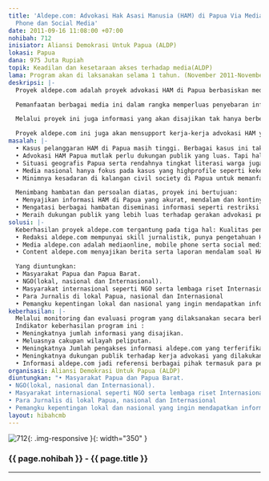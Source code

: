 ```yaml
---
title: 'Aldepe.com: Advokasi Hak Asasi Manusia (HAM) di Papua Via Media Online, Mobile
  Phone dan Social Media'
date: 2011-09-16 11:08:00 +07:00
nohibah: 712
inisiator: Aliansi Demokrasi Untuk Papua (ALDP)
lokasi: Papua
dana: 975 Juta Rupiah
topik: Keadilan dan kesetaraan akses terhadap media(ALDP)
lama: Program akan di laksanakan selama 1 tahun. (November 2011-November 2012)
deskripsi: |-
  Proyek aldepe.com adalah proyek advokasi HAM di Papua berbasiskan media. HAM yang dimaksud bukan hanya hak sipil dan politik (sipol) saja, tapi juga juga hak ekonomi,sosial dan budaya (ecosob) seperti pengelolaan SDA (Sumber Daya Alam), pendidikan, ekonomi dan kesehatan. Sementara, media yang dimaksud adalah media online, mobile phone dan social media seperti twitter, facebook dan lain-lain. Proyek ini menyempurnakan media advokasi ALDP sebelumnya yaitu www.aldepe.com yang saat ini masih berbasiskan media online.

  Pemanfaatan berbagai media ini dalam rangka memperluas penyebaran informasi yang tujuan akhirnya memperluas dukungan publik terhadap proses advokasi HAM di Papua. Selain itu pemanfaatan berbagai media ini juga bisa jadi solusi atas berbagai hambatan proses diseminasi informasi di Papua seperti hambatan geografis serta pembatasan informasi di Papua yang selama ini masih dilakukan pemerintah.

  Melalui proyek ini juga informasi yang akan disajikan tak hanya berbentuk teks tapi juga images dan video. Selain untuk memperkuat pengaruh sebuah pesan, images dan video diharapkan juga bisa jadi solusi atas tingkat literasi warga Papua yang masih rendah serta persoalan belum akrabnya sebagian warga Papua dengan teknologi informasi.

  Proyek aldepe.com ini juga akan mensupport kerja-kerja advokasi HAM yang dilakukan ALDP serta NGO lainnya di Papua.
masalah: |-
  • Kasus pelanggaran HAM di Papua masih tinggi. Berbagai kasus ini tak pernah tuntas diselesaikan pemerintah. Padahal penyelesaian kasus HAM jadi salahsatu solusi menciptakan Papua Tanah Damai.
  • Advokasi HAM Papua mutlak perlu dukungan publik yang luas. Tapi hal ini sulit diraih, karena pemerintah melakukan restriksi informasi. Misalnya, media asing dilarang melakukan kerja jurnalistik. Halaman-halaman koran lokal dibeli pemerintah sehingga informasi dimonopoli.
  • Situasi geografis Papua serta rendahnya tingkat literasi warga juga jadi hambatan lain bagi proses diseminasi informasi.
  • Media nasional hanya fokus pada kasus yang highprofile seperti kekerasan aparat keamanan. Itu pun pemberitaannya kerap tak kontinyu. Sementara berita soal hak Ecosob seperti pengelolaan sumber daya alam, pendidikan, ekonomi dan kesehatan terabaikan karena dianggap tak punya news value yang tinggi.
  • Minimnya kesadaran di kalangan civil society di Papua untuk memanfaatkan media sebagai sarana advokasi. Dari sekitar 184 LSM di Papua hanya 15 lembaga yang memiliki website. Itupun kebanyakan informasinya tak update dan hanya copy paste dari media umum.

  Menimbang hambatan dan persoalan diatas, proyek ini bertujuan:
  • Menyajikan informasi HAM di Papua yang akurat, mendalam dan kontinyu sehingga bisa dimanfaatkan buat kepentingan advokasi.
  • Mengatasi berbagai hambatan diseminasi informasi seperti restriksi informasi, faktor geografis serta rendahnya tingkat literasi warga.
  • Meraih dukungan publik yang lebih luas terhadap gerakan advokasi pelanggaran HAM di Papua.
solusi: |-
  Keberhasilan proyek aldepe.com tergantung pada tiga hal: Kualitas pengelola, pilihan jenis media serta content media. Karenanya:
  • Redaksi aldepe.com mempunyai skill jurnalistik, punya pengetahuan HAM serta faham teknologi.
  • Media aldepe.con adalah mediaonline, mobile phone serta social media. Informasi yang disajikan berbentuk teks, images dan video. Format images serta videonya dipilih yang mudah diakses mobile phone. Hal-hal tadi bertujuan untuk mengatasi berbagai halangan yang telah disebut sebelumnya. Contohnya warga di daerah terpencil yang tak punya akses internet bisa tetap mendapatkan berita melalui mobile phone. Bagi warga yang tingkat literasinya rendah bisa tetap mendapatkan informasi berupa images dan video. Sebagian informasi di aldepe.com, baik di website maupun sosial media, juga akan diterjemahkan kedalam bahasa Inggris sehingga bisa menjangkau audince masyarakat internasional.
  • Content aldepe.com menyajikan berita serta laporan mendalam soal HAM bidang sipol dan ecosob. Selain itu, kerja advokasi HAM yang dilakukan civil society di Papua akan diinformasikan secara kontinyu. Updating informasi akan dilakukan secara berkala. Seluruh informasi berbentuk teks dan images diupdate setiap hari. Sementara video diupdate setiap minggu. Untuk menjaga kualitas content sebelum peliputan dan sesudah peliputan selalu diadakan diskusi untuk memastikan keakuratan informasi serta informasi yang disajikan punya prespektif HAM yang benar.

  Yang diuntungkan:
  • Masyarakat Papua dan Papua Barat.
  • NGO(lokal, nasional dan Internasional).
  • Masyarakat internasional seperti NGO serta lembaga riset Internasional dan pihak kedutaan Asing yang menaruh minat terhadap permasalahan di Papua.
  • Para Jurnalis di lokal Papua, nasional dan Internasional
  • Pemangku kepentingan lokal dan nasional yang ingin mendapatkan informasi sebagai bahan perbandingan untuk dipergunakan sebagai referensi untuk merumuskan kebijakan di Papua.
keberhasilan: |-
  Melalui monitoring dan evaluasi program yang dilaksanakan secara berkala dengan melibatkan internal staf dan stakeholder lainnya dalam hal ini jaringan/mitra kerja ALDP. Untuk proses monitoring akan dilaksanakan setiap awal bulan melalui rapat dengan tujuan adanya perbaikan dan pengayaan terutama mengenai prioritas dan isi berita, cara pemberitaan dan tampilannya. Untuk evaluasi akan dilaksanakan setiap 3 bulan sekali untuk membahas content, tampilan dan kinerja staf, output program dan dampak program serta rencana keberlanjutan.
  Indikator keberhasilan program ini :
  • Meningkatnya jumlah informasi yang disajikan.
  • Meluasnya cakupan wilayah peliputan.
  • Meningkatnya Jumlah pengakses informasi aldepe.com yang terferifikasi melalui alexa.com.
  • Meningkatnya dukungan publik terhadap kerja advokasi yang dilakukan ALDP dan NGO lainnya.
  • Informasi aldepe.com jadi referensi berbagai pihak termasuk para pemangku kepentingan lokal dan nasional dalam merumuskan kebijakan.
organisasi: Aliansi Demokrasi Untuk Papua (ALDP)
diuntungkan: "• Masyarakat Papua dan Papua Barat.
• NGO(lokal, nasional dan Internasional). 
• Masyarakat internasional seperti NGO serta lembaga riset Internasional dan pihak kedutaan Asing yang menaruh minat terhadap permasalahan di Papua.
• Para Jurnalis di lokal Papua, nasional dan Internasional 
• Pemangku kepentingan lokal dan nasional yang ingin mendapatkan informasi sebagai bahan perbandingan untuk dipergunakan sebagai referensi untuk merumuskan kebijakan di Papua."
layout: hibahcmb
---
```


![712](/static/img/hibahcmb/712.png){: .img-responsive }{: width="350" }

### {{ page.nohibah }} - {{ page.title }}

---
